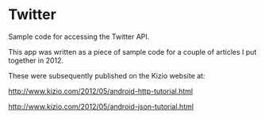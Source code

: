 # Twitter

Sample code for accessing the Twitter API.

This app was written as a piece of sample code for a couple of articles I put together in 2012.

These were subsequently published on the Kizio website at:

http://www.kizio.com/2012/05/android-http-tutorial.html

http://www.kizio.com/2012/05/android-json-tutorial.html
